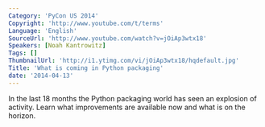 ```yaml
---
Category: 'PyCon US 2014'
Copyright: 'http://www.youtube.com/t/terms'
Language: 'English'
SourceUrl: 'http://www.youtube.com/watch?v=jOiAp3wtx18'
Speakers: [Noah Kantrowitz]
Tags: []
ThumbnailUrl: 'http://i1.ytimg.com/vi/jOiAp3wtx18/hqdefault.jpg'
Title: 'What is coming in Python packaging'
date: '2014-04-13'
---
```

In the last 18 months the Python packaging world has seen an explosion of activity. Learn what improvements are available now and what is on the horizon.

